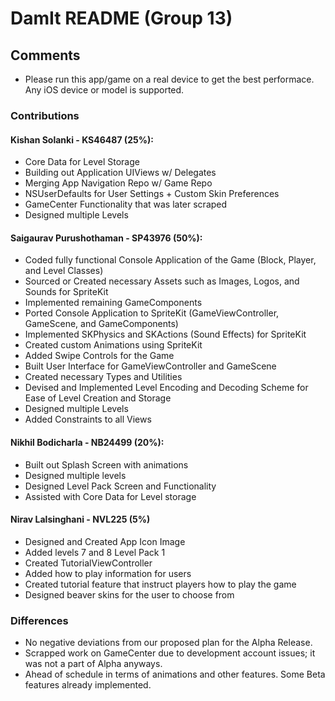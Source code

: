 # DamIt README (Group 13)

## Comments
  * Please run this app/game on a real device to get the best performace. Any iOS device or model is supported.

### Contributions
#### Kishan Solanki - KS46487 (25%):
  * Core Data for Level Storage 
  * Building out Application UIViews w/ Delegates
  * Merging App Navigation Repo w/ Game Repo
  * NSUserDefaults for User Settings + Custom Skin Preferences
  * GameCenter Functionality that was later scraped
  * Designed multiple Levels
  
#### Saigaurav Purushothaman - SP43976 (50%):
  * Coded fully functional Console Application of the Game (Block, Player, and Level Classes)
  * Sourced or Created necessary Assets such as Images, Logos, and Sounds for SpriteKit
  * Implemented remaining GameComponents
  * Ported Console Application to SpriteKit (GameViewController, GameScene, and GameComponents)
  * Implemented SKPhysics and SKActions (Sound Effects) for SpriteKit
  * Created custom Animations using SpriteKit
  * Added Swipe Controls for the Game
  * Built User Interface for GameViewController and GameScene
  * Created necessary Types and Utilities
  * Devised and Implemented Level Encoding and Decoding Scheme for Ease of Level Creation and Storage
  * Designed multiple Levels
  * Added Constraints to all Views
  
  #### Nikhil Bodicharla - NB24499 (20%):
  *  Built out Splash Screen with animations
  *  Designed multiple levels
  *  Designed Level Pack Screen and Functionality
  *  Assisted with Core Data for Level storage
  
  #### Nirav Lalsinghani - NVL225 (5%)
  * Designed and Created App Icon Image
  * Added levels 7 and 8 Level Pack 1
  * Created TutorialViewController
  * Added how to play information for users
  * Created tutorial feature that instruct players how to play the game
  * Designed beaver skins for the user to choose from


### Differences 
  * No negative deviations from our proposed plan for the Alpha Release.
  * Scrapped work on GameCenter due to development account issues; it was not a part of Alpha anyways.
  * Ahead of schedule in terms of animations and other features. Some Beta features already implemented.
